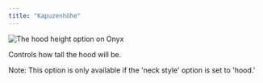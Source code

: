 ```yaml
---
title: "Kapuzenhöhe"
---
```


![The hood height option on Onyx](hoodheight.svg)

Controls how tall the hood will be.

Note: This option is only available if the 'neck style' option is set to 'hood.'
